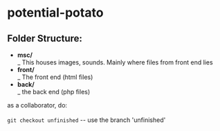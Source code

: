 # potential-potato

## Folder Structure:
- **msc/**  <br>
    _ This houses images, sounds. Mainly where files from front end lies
- **front/**    <br>
    _ The front end (html files)
- **back/** <br>
    _ the back end  (php files)


as a collaborator, do:                                          
<br>
`git checkout unfinished`   -- use the branch 'unfinished' 
<br>























